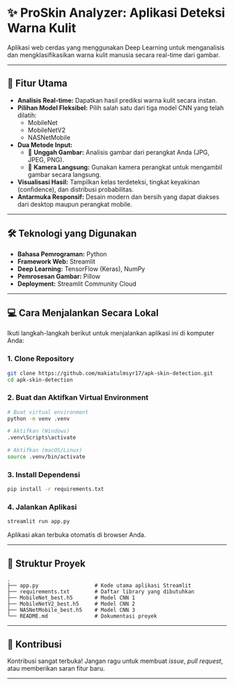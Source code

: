 
# ✨ ProSkin Analyzer: Aplikasi Deteksi Warna Kulit

Aplikasi web cerdas yang menggunakan Deep Learning untuk menganalisis dan mengklasifikasikan warna kulit manusia secara real-time dari gambar.

---

## 🚀 Fitur Utama

- **Analisis Real-time:** Dapatkan hasil prediksi warna kulit secara instan.
- **Pilihan Model Fleksibel:** Pilih salah satu dari tiga model CNN yang telah dilatih:
  - MobileNet
  - MobileNetV2
  - NASNetMobile
- **Dua Metode Input:**
  - 📁 **Unggah Gambar:** Analisis gambar dari perangkat Anda (JPG, JPEG, PNG).
  - 📸 **Kamera Langsung:** Gunakan kamera perangkat untuk mengambil gambar secara langsung.
- **Visualisasi Hasil:** Tampilkan kelas terdeteksi, tingkat keyakinan (confidence), dan distribusi probabilitas.
- **Antarmuka Responsif:** Desain modern dan bersih yang dapat diakses dari desktop maupun perangkat mobile.

---

## 🛠️ Teknologi yang Digunakan

- **Bahasa Pemrograman:** Python  
- **Framework Web:** Streamlit  
- **Deep Learning:** TensorFlow (Keras), NumPy  
- **Pemrosesan Gambar:** Pillow  
- **Deployment:** Streamlit Community Cloud  

---

## 💻 Cara Menjalankan Secara Lokal

Ikuti langkah-langkah berikut untuk menjalankan aplikasi ini di komputer Anda:

### 1. Clone Repository

```bash
git clone https://github.com/makiatulmsyr17/apk-skin-detection.git
cd apk-skin-detection
````

### 2. Buat dan Aktifkan Virtual Environment

```bash
# Buat virtual environment
python -m venv .venv

# Aktifkan (Windows)
.venv\Scripts\activate

# Aktifkan (macOS/Linux)
source .venv/bin/activate
```

### 3. Install Dependensi

```bash
pip install -r requirements.txt
```

### 4. Jalankan Aplikasi

```bash
streamlit run app.py
```

Aplikasi akan terbuka otomatis di browser Anda.

---

## 📁 Struktur Proyek

```
.
├── app.py                  # Kode utama aplikasi Streamlit
├── requirements.txt        # Daftar library yang dibutuhkan
├── MobileNet_best.h5       # Model CNN 1
├── MobileNetV2_best.h5     # Model CNN 2
├── NASNetMobile_best.h5    # Model CNN 3
└── README.md               # Dokumentasi proyek
```

---

## 🤝 Kontribusi

Kontribusi sangat terbuka! Jangan ragu untuk membuat *issue*, *pull request*, atau memberikan saran fitur baru.

---


